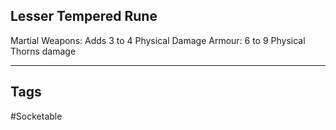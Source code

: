 ## Lesser Tempered Rune
Martial Weapons: Adds 3 to 4 Physical Damage
Armour: 6 to 9 Physical Thorns damage

---
## Tags
#Socketable
